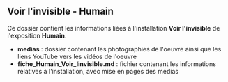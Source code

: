## Voir l'invisible - Humain ##

Ce dossier contient les informations liées à l'installation **Voir l'invisible** de l'exposition **Humain**.

* **medias** : dossier contenant les photographies de l'oeuvre ainsi que les liens YouTube vers les vidéos de l'oeuvre
* **fiche_Humain_Voir_linvisible.md** : fichier contenant les informations relatives à l'installation, avec mise en pages des médias

